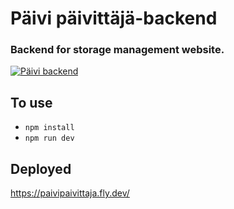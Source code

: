 # Päivi päivittäjä-backend

### Backend for storage management website.

[![Päivi backend](https://github.com/otdot/paiviback/actions/workflows/main.yml/badge.svg)](https://github.com/otdot/paiviback/actions/workflows/main.yml)

## To use

- `npm install`
- `npm run dev`

## Deployed

https://paivipaivittaja.fly.dev/
